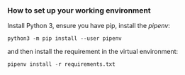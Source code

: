 ### How to set up your working environment

Install Python 3, ensure you have pip, install the _pipenv_:

```python3 -m pip install --user pipenv```

and then install the requirement in the virtual environment:

```pipenv install -r requirements.txt```



